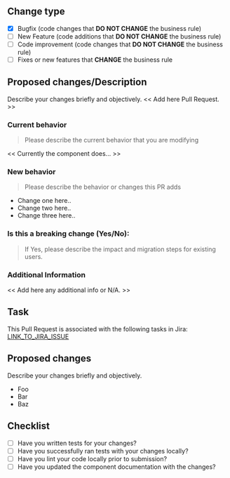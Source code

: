 <!---
Thanks for opening a Pull Request 💖!

Please read the following points before requesting your Pull Request:
- Keep your PR as simple as possible;
- Limit your PR to just one topic (docs, feat, refact, ci, or bugfix);
- Remove this comment.
-->
## Change type
- [x] Bugfix (code changes that **DO NOT CHANGE** the business rule)
- [ ] New Feature (code additions that **DO NOT CHANGE** the business rule)
- [ ] Code improvement (code changes that **DO NOT CHANGE** the business rule)
- [ ] Fixes or new features that **CHANGE** the business rule

## Proposed changes/Description
Describe your changes briefly and objectively.
<< Add here Pull Request. >>

###  Current behavior

> Please describe the current behavior that you are modifying

<< Currently the component does... >>

### New behavior

> Please describe the behavior or changes this PR adds
>
- Change one here..
- Change two here..
- Change three here..


### Is this a breaking change (Yes/No):

> If Yes, please describe the impact and migration steps for existing users.

### Additional Information
<< Add here any additional info or N/A. >>

## Task

This Pull Request is associated with the following tasks in Jira:
[LINK_TO_JIRA_ISSUE](https://yourcompany.atlassian.net/browse/ABC-123)

## Proposed changes
  Describe your changes briefly and objectively.
* Foo
* Bar
* Baz



## Checklist
- [ ] Have you written tests for your changes?
- [ ] Have you successfully ran tests with your changes locally?
- [ ] Have you lint your code locally prior to submission?
- [ ] Have you updated the component documentation with the changes?
